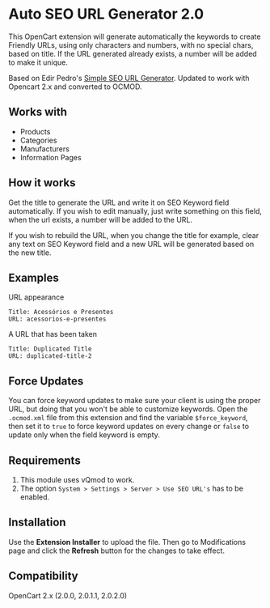 
# Auto SEO URL Generator 2.0

This OpenCart extension will generate automatically the keywords to create Friendly URLs, using only characters and numbers, with no special chars, based on title. If the URL generated already exists, a number will be added to make it unique.

Based on Edir Pedro's [Simple SEO URL Generator](https://github.com/edirpedro/opencart-simple-seo-url-generator). Updated to work with Opencart 2.x and converted to OCMOD.

## Works with

- Products
- Categories
- Manufacturers
- Information Pages

## How it works

Get the title to generate the URL and write it on SEO Keyword field automatically. If you wish to edit manually, just write something on this field, when the url exists, a number will be added to the URL.

If you wish to rebuild the URL, when you change the title for example, clear any text on SEO Keyword field and a new URL will be generated based on the new title.

## Examples

URL appearance

	Title: Acessórios e Presentes
	URL: acessorios-e-presentes

A URL that has been taken

	Title: Duplicated Title
	URL: duplicated-title-2

## Force Updates

You can force keyword updates to make sure your client is using the proper URL, but doing that you won't be able to customize keywords. Open the `.ocmod.xml` file from this extension and find the variable `$force_keyword`, then set it to `true` to force keyword updates on every change or `false` to update only when the field keyword is empty.

## Requirements

1. This module uses vQmod to work.
2. The option `System > Settings > Server > Use SEO URL's` has to be enabled.

## Installation

Use the **Extension Installer** to upload the file. Then go to Modifications page and click the **Refresh** button for the changes to take effect.

## Compatibility

OpenCart 2.x (2.0.0, 2.0.1.1, 2.0.2.0)
